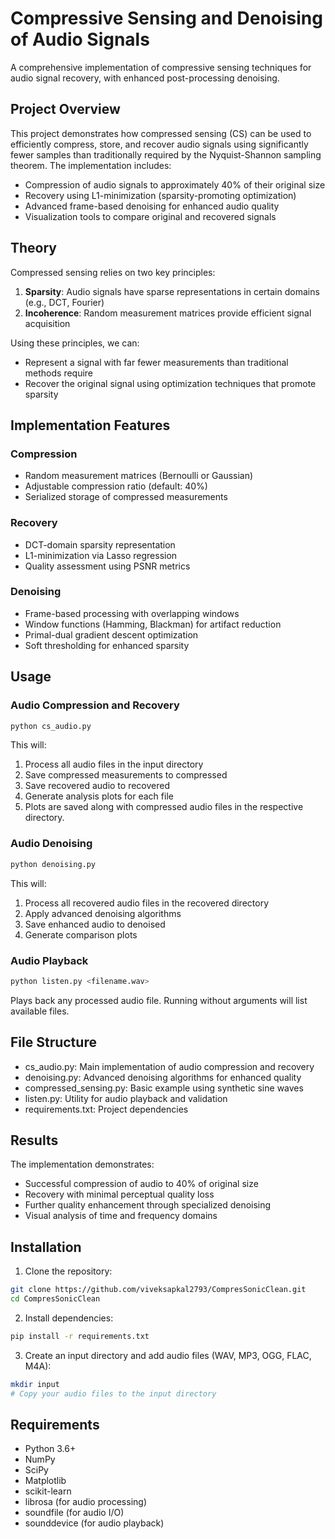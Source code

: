 # Compressive Sensing and Denoising of Audio Signals

A comprehensive implementation of compressive sensing techniques for audio signal recovery, with enhanced post-processing denoising.

## Project Overview

This project demonstrates how compressed sensing (CS) can be used to efficiently compress, store, and recover audio signals using significantly fewer samples than traditionally required by the Nyquist-Shannon sampling theorem. The implementation includes:

- Compression of audio signals to approximately 40% of their original size
- Recovery using L1-minimization (sparsity-promoting optimization)  
- Advanced frame-based denoising for enhanced audio quality
- Visualization tools to compare original and recovered signals

## Theory

Compressed sensing relies on two key principles:
1. **Sparsity**: Audio signals have sparse representations in certain domains (e.g., DCT, Fourier)
2. **Incoherence**: Random measurement matrices provide efficient signal acquisition

Using these principles, we can:
- Represent a signal with far fewer measurements than traditional methods require
- Recover the original signal using optimization techniques that promote sparsity

## Implementation Features

### Compression
- Random measurement matrices (Bernoulli or Gaussian)
- Adjustable compression ratio (default: 40%)
- Serialized storage of compressed measurements

### Recovery
- DCT-domain sparsity representation
- L1-minimization via Lasso regression
- Quality assessment using PSNR metrics

### Denoising
- Frame-based processing with overlapping windows
- Window functions (Hamming, Blackman) for artifact reduction
- Primal-dual gradient descent optimization
- Soft thresholding for enhanced sparsity

## Usage

### Audio Compression and Recovery

```bash
python cs_audio.py
```
This will:
1. Process all audio files in the input directory
2. Save compressed measurements to compressed
3. Save recovered audio to recovered
4. Generate analysis plots for each file
5. Plots are saved along with compressed audio files in the respective directory.

### Audio Denoising

```bash
python denoising.py
```
This will:
1. Process all recovered audio files in the recovered directory
2. Apply advanced denoising algorithms
3. Save enhanced audio to denoised
4. Generate comparison plots

### Audio Playback

```bash
python listen.py <filename.wav>
```
Plays back any processed audio file. Running without arguments will list available files.

## File Structure

- cs_audio.py: Main implementation of audio compression and recovery
- denoising.py: Advanced denoising algorithms for enhanced quality
- compressed_sensing.py: Basic example using synthetic sine waves
- listen.py: Utility for audio playback and validation
- requirements.txt: Project dependencies

## Results

The implementation demonstrates:
- Successful compression of audio to 40% of original size
- Recovery with minimal perceptual quality loss
- Further quality enhancement through specialized denoising
- Visual analysis of time and frequency domains

## Installation

1. Clone the repository:
```bash
git clone https://github.com/viveksapkal2793/CompresSonicClean.git
cd CompresSonicClean
```

2. Install dependencies:
```bash
pip install -r requirements.txt
```

3. Create an input directory and add audio files (WAV, MP3, OGG, FLAC, M4A):
```bash
mkdir input
# Copy your audio files to the input directory
```

## Requirements

- Python 3.6+
- NumPy
- SciPy
- Matplotlib
- scikit-learn
- librosa (for audio processing)
- soundfile (for audio I/O)
- sounddevice (for audio playback)
